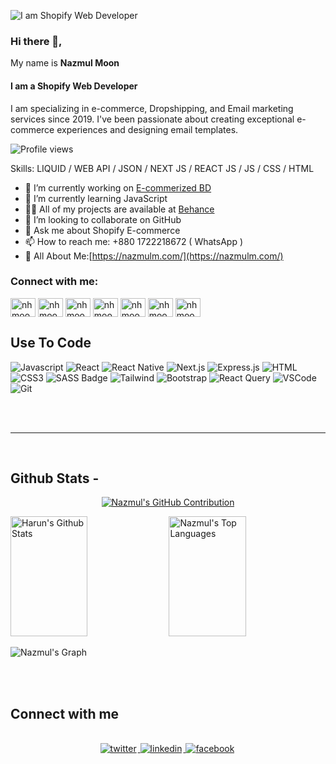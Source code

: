 ![I am Shopify Web Developer](https://media.licdn.com/dms/image/v2/D5616AQFqm12akimtSQ/profile-displaybackgroundimage-shrink_200_800/profile-displaybackgroundimage-shrink_200_800/0/1709489984712?e=2147483647&v=beta&t=MaEUIlj5x9ed6-gxhGWL5KhunfJITPf61SLcZY5GWq4)
### Hi there 👋, 
My name is <b> Nazmul Moon </b>
#### I am a Shopify Web Developer


I am specializing in e-commerce, Dropshipping, and Email marketing services since 2019. I've been passionate about creating exceptional e-commerce experiences and designing email templates.

![Profile views](https://komarev.com/ghpvc/?username=nhmoonofficial&color=red)

Skills: LIQUID / WEB API / JSON /  NEXT JS / REACT JS / JS / CSS / HTML 



- 🔭 I’m currently working on [E-commerized BD](https://www.ecommerized.com.bd/)
- 🌱 I’m currently learning JavaScript
- 👨‍💻 All of my projects are available at [Behance](https://www.behance.net/nhmoon313)
- 👯 I’m looking to collaborate on GitHub 
- 💬 Ask me about Shopify E-commerce  
- 📫 How to reach me: +880 1722218672 ( WhatsApp ) 
- 📄 All About Me:[https://nazmulm.com/](https://nazmulm.com/)

<h3 align="left">Connect with me:</h3>

<p align="left">
<a href="https://www.facebook.com/nhmoonofficial/" target="blank"><img align="center" src="https://raw.githubusercontent.com/rahuldkjain/github-profile-readme-generator/master/src/images/icons/Social/facebook.svg" alt="nhmoonofficial" height="30" width="40" /></a>
<a href="https://twitter.com/nhmoon313" target="blank"><img align="center" src="https://raw.githubusercontent.com/rahuldkjain/github-profile-readme-generator/master/src/images/icons/Social/twitter.svg" alt="nhmoonofficial" height="30" width="40" /></a>
<a href="https://linkedin.com/in/nazmulmoon" target="blank"><img align="center" src="https://raw.githubusercontent.com/rahuldkjain/github-profile-readme-generator/master/src/images/icons/Social/linked-in-alt.svg" alt="nhmoonofficial" height="30" width="40" /></a>
<a href="https://www.youtube.com/@nhmoonofficial2.0" target="blank"><img align="center" src="https://raw.githubusercontent.com/rahuldkjain/github-profile-readme-generator/master/src/images/icons/Social/youtube.svg" alt="nhmoonofficial" height="30" width="40" /></a>
<a href="https://instagram.com/nhmoonofficial" target="blank"><img align="center" src="https://raw.githubusercontent.com/rahuldkjain/github-profile-readme-generator/master/src/images/icons/Social/instagram.svg" alt="nhmoonofficial" height="30" width="40" /></a>
<a href="https://dribbble.com/mnazmulh313" target="blank"><img align="center" src="https://raw.githubusercontent.com/rahuldkjain/github-profile-readme-generator/master/src/images/icons/Social/dribbble.svg" alt="nhmoonofficial" height="30" width="40" /></a>
<a href="https://www.behance.net/nhmoon313" target="blank"><img align="center" src="https://raw.githubusercontent.com/rahuldkjain/github-profile-readme-generator/master/src/images/icons/Social/behance.svg" alt="nhmoonofficial" height="30" width="40" /></a>
</p>

## Use To Code

![Javascript](https://img.shields.io/badge/Javascript-F0DB4F?style=for-the-badge&labelColor=black&logo=javascript&logoColor=F0DB4F)
![React](https://img.shields.io/badge/-React-61DBFB?style=for-the-badge&labelColor=black&logo=react&logoColor=61DBFB)
![React Native](https://img.shields.io/badge/React_Native-20232A?style=for-the-badge&logo=react&logoColor=61DAFB)
![Next.js](https://img.shields.io/badge/next.js-000000?style=for-the-badge&logo=nextdotjs&logoColor=white)
![Express.js](https://img.shields.io/badge/Express.js-000000?style=for-the-badge&logo=express&logoColor=white)
![HTML](https://img.shields.io/badge/HTML5-E34F26?style=for-the-badge&logo=html5&logoColor=white)
![CSS3](https://img.shields.io/badge/CSS3-1572B6?style=for-the-badge&logo=css3&logoColor=white)
![SASS Badge](https://img.shields.io/badge/Sass-CC6699?style=for-the-badge&logo=sass&logoColor=white)
![Tailwind](https://img.shields.io/badge/Tailwind_CSS-092749?style=for-the-badge&logo=tailwindcss&logoColor=06B6D4&labelColor=000000)
![Bootstrap](https://img.shields.io/badge/Bootstrap-563D7C?style=for-the-badge&logo=bootstrap&logoColor=white)
![React Query](https://img.shields.io/badge/-React_Query-FF4154?style=for-the-badge&logo=react%20query&logoColor=white)
![VSCode](https://img.shields.io/badge/Visual_Studio-0078d7?style=for-the-badge&logo=visual%20studio&logoColor=white)
![Git](https://img.shields.io/badge/Git-F05032?style=for-the-badge&logo=git&logoColor=white)

<br/>

<br/>
<hr/>
<br/>

## Github Stats -

<p align="center">
  <a href="https://github.com/nhmoonofficial">
    <img src="https://github-profile-summary-cards.vercel.app/api/cards/profile-details?username=nhmoonofficial&theme=radical" alt="Nazmul's GitHub Contribution"/>
  </a>
</p>

<a> 
    <a href="https://github.com/nhmoonofficial"><img alt="Harun's Github Stats" src="https://denvercoder1-github-readme-stats.vercel.app/api?username=nhmoonofficial&show_icons=true&count_private=true&theme=react&border_color=7F3FBF&bg_color=0D1117&title_color=F85D7F&icon_color=F8D866" height="192px" width="49.5%"/></a>
  <a href="https://github.com/nhmoonofficial"><img alt="Nazmul's Top Languages" src="https://denvercoder1-github-readme-stats.vercel.app/api/top-langs/?username=nhmoonofficial&langs_count=8&layout=compact&theme=react&border_color=7F3FBF&bg_color=0D1117&title_color=F85D7F&icon_color=F8D866" height="192px" width="49.5%"/></a>
  <br/>
</a>

![Nazmul's Graph](https://github-readme-activity-graph.vercel.app/graph?username=nhmoonofficial&custom_title=Harun's%20GitHub%20Activity%20Graph&bg_color=0D1117&color=7F3FBF&line=7F3FBF&point=7F3FBF&area_color=FFFFFF&title_color=FFFFFF&area=true)

<br/>

<br/>

## Connect with me

<div align="center">
<br/>
<a href="https://twitter.com/nhmoonofficial" target="_blank">
<img src=https://img.shields.io/badge/twitter-%2300acee.svg?&style=for-the-badge&logo=twitter&logoColor=white alt=twitter style="margin-bottom: 5px; margin-right: 2px;" />
</a>
<a href="https://www.linkedin.com/in/nhmoonofficial/" target="_blank">
<img src=https://img.shields.io/badge/linkedin-%231E77B5.svg?&style=for-the-badge&logo=linkedin&logoColor=white alt=linkedin style="margin-bottom: 5px; margin-right: 2px;" />
</a>
<a href="https://www.facebook.com/nhmoonofficial" target="_blank">
<img src=https://img.shields.io/badge/facebook-%232E87FB.svg?&style=for-the-badge&logo=facebook&logoColor=white alt=facebook style="margin-bottom: 5px; margin-right: 2px;" />
</a>  
</div>
